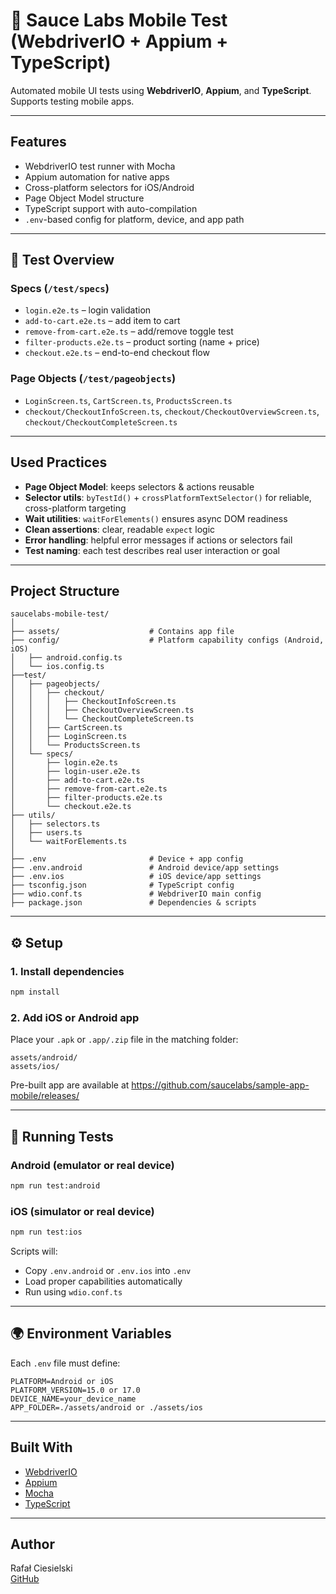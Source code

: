 # 📱 Sauce Labs Mobile Test (WebdriverIO + Appium + TypeScript)

Automated mobile UI tests using **WebdriverIO**, **Appium**, and **TypeScript**.  
Supports testing mobile apps.

---

## Features

- WebdriverIO test runner with Mocha
- Appium automation for native apps
- Cross-platform selectors for iOS/Android
- Page Object Model structure
- TypeScript support with auto-compilation
- `.env`-based config for platform, device, and app path

---

## 🧪 Test Overview

### Specs (`/test/specs`)

- `login.e2e.ts` – login validation
- `add-to-cart.e2e.ts` – add item to cart
- `remove-from-cart.e2e.ts` – add/remove toggle test
- `filter-products.e2e.ts` – product sorting (name + price)
- `checkout.e2e.ts` – end-to-end checkout flow

### Page Objects (`/test/pageobjects`)

- `LoginScreen.ts`, `CartScreen.ts`, `ProductsScreen.ts`
- `checkout/CheckoutInfoScreen.ts`, `checkout/CheckoutOverviewScreen.ts`, `checkout/CheckoutCompleteScreen.ts`

---

## Used Practices

- **Page Object Model**: keeps selectors & actions reusable
- **Selector utils**: `byTestId()` + `crossPlatformTextSelector()` for reliable, cross-platform targeting
- **Wait utilities**: `waitForElements()` ensures async DOM readiness
- **Clean assertions**: clear, readable `expect` logic
- **Error handling**: helpful error messages if actions or selectors fail
- **Test naming**: each test describes real user interaction or goal

---

## Project Structure

```
saucelabs-mobile-test/
│
├── assets/                    # Contains app file
├── config/                    # Platform capability configs (Android, iOS)
│   ├── android.config.ts
│   └── ios.config.ts
├──test/
│   ├── pageobjects/
│   │   ├── checkout/
│   │   │   ├── CheckoutInfoScreen.ts
│   │   │   ├── CheckoutOverviewScreen.ts
│   │   │   └── CheckoutCompleteScreen.ts
│   │   ├── CartScreen.ts
│   │   ├── LoginScreen.ts
│   │   └── ProductsScreen.ts
│   └── specs/
│       ├── login.e2e.ts
│       ├── login-user.e2e.ts
│       ├── add-to-cart.e2e.ts
│       ├── remove-from-cart.e2e.ts
│       ├── filter-products.e2e.ts
│       └── checkout.e2e.ts
├── utils/
│   ├── selectors.ts
│   ├── users.ts
│   └── waitForElements.ts
│
├── .env                       # Device + app config
├── .env.android               # Android device/app settings
├── .env.ios                   # iOS device/app settings
├── tsconfig.json              # TypeScript config
├── wdio.conf.ts               # WebdriverIO main config
├── package.json               # Dependencies & scripts
```

---

## ⚙️ Setup

### 1. Install dependencies

```bash
npm install
```

### 2. Add iOS or Android app

Place your `.apk` or `.app/.zip` file in the matching folder:

```
assets/android/
assets/ios/
```

Pre-built app are available at https://github.com/saucelabs/sample-app-mobile/releases/

---

## 🚀 Running Tests

### Android (emulator or real device)

```bash
npm run test:android
```

### iOS (simulator or real device)

```bash
npm run test:ios
```

Scripts will:

- Copy `.env.android` or `.env.ios` into `.env`
- Load proper capabilities automatically
- Run using `wdio.conf.ts`

---

## 🌍 Environment Variables

Each `.env` file must define:

```env
PLATFORM=Android or iOS
PLATFORM_VERSION=15.0 or 17.0
DEVICE_NAME=your_device_name
APP_FOLDER=./assets/android or ./assets/ios
```

---

## Built With

- [WebdriverIO](https://webdriver.io/)
- [Appium](https://appium.io/)
- [Mocha](https://mochajs.org/)
- [TypeScript](https://www.typescriptlang.org/)

---

## Author

Rafał Ciesielski  
[GitHub](https://github.com/rciesielski3)
